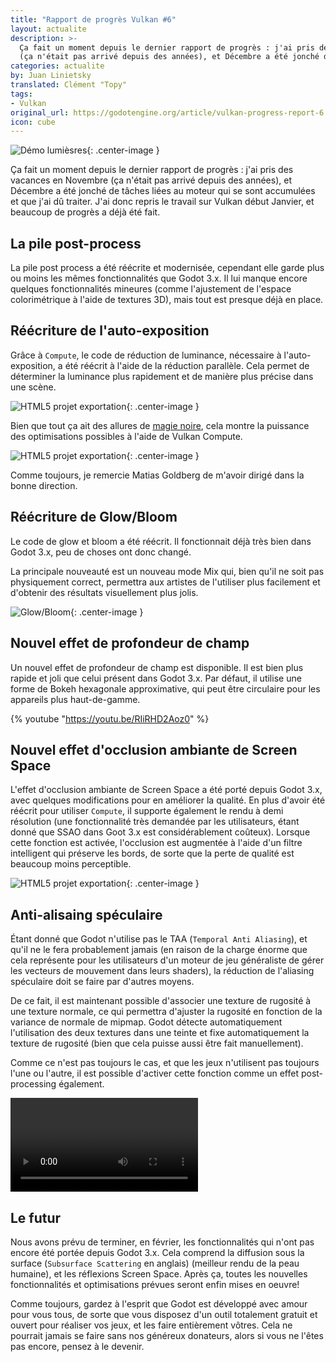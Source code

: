 ```yaml
---
title: "Rapport de progrès Vulkan #6"
layout: actualite
description: >-
  Ça fait un moment depuis le dernier rapport de progrès : j'ai pris des vacances en Novembre
  (ça n'était pas arrivé depuis des années), et Décembre a été jonché de tâches liées au moteur qui se sont accumulées et que j'ai dû traiter. J'ai donc repris le travail sur Vulkan début Janvier, et beaucoup de progrès a déjà été fait.
categories: actualite
by: Juan Linietsky
translated: Clément "Topy"
tags:
- Vulkan
original_url: https://godotengine.org/article/vulkan-progress-report-6
icon: cube
---
```


![Démo lumièsres](https://godotengine.org/storage/app/uploads/public/5e3/0ae/e1a/5e30aee1a2a5a347843703.png){: .center-image }

Ça fait un moment depuis le dernier rapport de progrès : j'ai pris des vacances en Novembre (ça n'était pas arrivé depuis 
des années), et Décembre a été jonché de tâches liées au moteur qui se sont accumulées et que j'ai dû traiter. J'ai donc repris
le travail sur Vulkan début Janvier, et beaucoup de progrès a déjà été fait.

## La pile post-process

La pile post process a été réécrite et modernisée, cependant elle garde plus ou moins les mêmes fonctionnalités que Godot 3.x. Il lui manque
encore quelques fonctionnalités mineures (comme l'ajustement de l'espace colorimétrique à l'aide de textures 3D), mais tout est
presque déjà en place.

## Réécriture de l'auto-exposition

Grâce à `Compute`, le code de réduction de luminance, nécessaire à l'auto-exposition, a été réécrit à l'aide de la réduction parallèle.
Cela permet de déterminer la luminance plus rapidement et de manière plus précise dans une scène.


![HTML5 projet exportation](https://godotengine.org/storage/app/uploads/public/5e3/0a6/083/5e30a6083a68f545209322.png){: .center-image }

Bien que tout ça ait des allures de [magie noire](https://developer.download.nvidia.com/assets/cuda/files/reduction.pdf),
cela montre la puissance des optimisations possibles à l'aide de Vulkan Compute.

![HTML5 projet exportation](https://godotengine.org/storage/app/uploads/public/5e3/0a4/227/5e30a42277c74335481239.png){: .center-image }

Comme toujours, je remercie Matias Goldberg de m'avoir dirigé dans la bonne direction.

## Réécriture de Glow/Bloom

Le code de glow et bloom a été réécrit. Il fonctionnait déjà très bien dans Godot 3.x, peu de choses ont donc changé.

La principale nouveauté est un nouveau mode Mix qui, bien qu'il ne soit pas physiquement correct, permettra aux artistes de l'utiliser
plus facilement et d'obtenir des résultats visuellement plus jolis.

![Glow/Bloom](https://godotengine.org/storage/app/uploads/public/5e3/0a6/fd9/5e30a6fd96443088839655.jpeg){: .center-image }

## Nouvel effet de profondeur de champ

Un nouvel effet de profondeur de champ est disponible. Il est bien plus rapide et joli que celui présent dans Godot 3.x.
Par défaut, il utilise une forme de Bokeh hexagonale approximative, qui peut être circulaire pour les appareils plus haut-de-gamme.

{% youtube "https://youtu.be/RIiRHD2Aoz0" %}

## Nouvel effet d'occlusion ambiante de Screen Space

L'effet d'occlusion ambiante de Screen Space a été porté depuis Godot 3.x, avec quelques modifications pour en améliorer la 
qualité. En plus d'avoir été réécrit pour utiliser `Compute`, il supporte également le rendu à demi résolution 
(une fonctionnalité très demandée par les utilisateurs, étant donné que SSAO dans Goot 3.x est considérablement coûteux). 
Lorsque cette fonction est activée, l'occlusion est augmentée à l'aide d'un filtre intelligent qui préserve les bords, 
de sorte que la perte de qualité est beaucoup moins perceptible.

![HTML5 projet exportation](https://godotengine.org/storage/app/uploads/public/5e3/0aa/4d2/5e30aa4d2ecb4011191498.png){: .center-image }

## Anti-alisaing spéculaire

Étant donné que Godot n'utilise pas le TAA (`Temporal Anti Aliasing`), et qu'il ne le fera probablement jamais 
(en raison de la charge énorme que cela représente pour les utilisateurs d'un moteur de jeu généraliste de 
gérer les vecteurs de mouvement dans leurs shaders), la réduction de l'aliasing spéculaire doit se faire 
par d'autres moyens.

De ce fait, il est maintenant possible d'associer une texture de rugosité à une texture normale, ce qui permettra 
d'ajuster la rugosité en fonction de la variance de normale de mipmap. Godot détecte automatiquement l'utilisation 
des deux textures dans une teinte et fixe automatiquement la texture de rugosité (bien que cela puisse aussi être fait 
manuellement).

Comme ce n'est pas toujours le cas, et que les jeux n'utilisent pas toujours l'une ou l'autre, il est possible 
d'activer cette fonction comme un effet post-processing également.

<video src="https://godotengine.org/storage/app/media/antialias.mp4" controls />{: .center-image }

## Le futur

Nous avons prévu de terminer, en février, les fonctionnalités qui n'ont pas encore été portée depuis Godot 3.x. 
Cela comprend la diffusion sous la surface (`Subsurface Scattering` en anglais) (meilleur rendu de la peau humaine), et les réflexions Screen Space. Après ça, toutes les nouvelles fonctionnalités et optimisations prévues seront enfin mises en oeuvre!

Comme toujours, gardez à l'esprit que Godot est développé avec amour pour vous tous, 
de sorte que vous disposez d'un outil totalement gratuit et ouvert pour réaliser vos jeux, et les faire entièrement vôtres.
Cela ne pourrait jamais se faire sans nos généreux donateurs, alors si vous ne l'êtes pas encore, pensez à le devenir.
